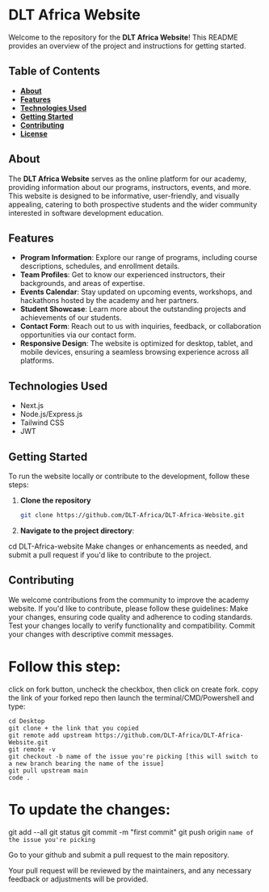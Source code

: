 # **DLT Africa Website**

Welcome to the repository for the **DLT Africa Website**! This README provides an overview of the project and instructions for getting started.

## Table of Contents

- [**About**](#about)
- [**Features**](#features)
- [**Technologies Used**](#technologies-used)
- [**Getting Started**](#getting-started)
- [**Contributing**](#contributing)
- [**License**](#license)

## **About**

The **DLT Africa Website** serves as the online platform for our academy, providing information about our programs, instructors, events, and more. This website is designed to be informative, user-friendly, and visually appealing, catering to both prospective students and the wider community interested in software development education.

## **Features**

- **Program Information**: Explore our range of programs, including course descriptions, schedules, and enrollment details.
- **Team Profiles**: Get to know our experienced instructors, their backgrounds, and areas of expertise.
- **Events Calendar**: Stay updated on upcoming events, workshops, and hackathons hosted by the academy and her partners.
- **Student Showcase**: Learn more about the outstanding projects and achievements of our students.
- **Contact Form**: Reach out to us with inquiries, feedback, or collaboration opportunities via our contact form.
- **Responsive Design**: The website is optimized for desktop, tablet, and mobile devices, ensuring a seamless browsing experience across all platforms.

## **Technologies Used**
- Next.js
- Node.js/Express.js
- Tailwind CSS
- JWT

## **Getting Started**

To run the website locally or contribute to the development, follow these steps:

1. **Clone the repository**
   ```bash
   git clone https://github.com/DLT-Africa/DLT-Africa-Website.git

3. **Navigate to the project directory**:

cd DLT-Africa-website
Make changes or enhancements as needed, and submit a pull request if you'd like to contribute to the project.

## **Contributing**
We welcome contributions from the community to improve the academy website. If you'd like to contribute, please follow these guidelines:
Make your changes, ensuring code quality and adherence to coding standards.
Test your changes locally to verify functionality and compatibility.
Commit your changes with descriptive commit messages.

# Follow this step:
click on fork button, uncheck the checkbox, then click on create fork.
    ⁠copy the link of your forked repo then launch the terminal/CMD/Powershell and type:
    
    cd Desktop
    git clone + the link that you copied
    git remote add upstream https://github.com/DLT-Africa/DLT-Africa-Website.git
    git remote -v 
    git checkout -b name of the issue you're picking [this will switch to a new branch bearing the name of the issue]
    git pull upstream main
    code .


# To update the changes:
git add --all
git status
git commit -m "first commit"
git push origin `name of the issue you're picking`

Go to your github and submit a pull request to the main repository.

Your pull request will be reviewed by the maintainers, and any necessary feedback or adjustments will be provided.